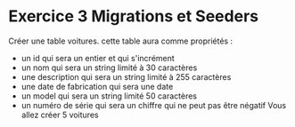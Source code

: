 # Exercice 3 Migrations et Seeders

Créer une table voitures. cette table aura comme propriétés :
   - un id qui sera un entier et qui s'incrément
   - un nom qui sera un string limité à 30 caractères
   - une description qui sera un string limité à 255 caractères
   - une date de fabrication qui sera une date
   - un model qui sera un string limité 50 caractères
   - un numéro de série qui sera un chiffre qui ne peut pas être négatif 
Vous allez créer 5 voitures